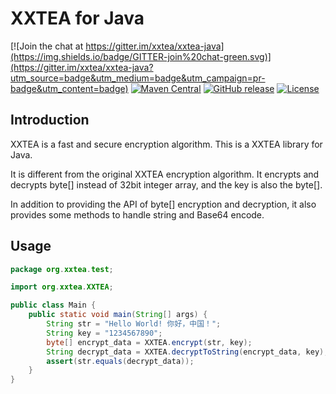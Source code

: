 # XXTEA for Java

[![Join the chat at https://gitter.im/xxtea/xxtea-java](https://img.shields.io/badge/GITTER-join%20chat-green.svg)](https://gitter.im/xxtea/xxtea-java?utm_source=badge&utm_medium=badge&utm_campaign=pr-badge&utm_content=badge)
[![Maven Central](https://maven-badges.herokuapp.com/maven-central/org.xxtea/xxtea-java/badge.svg)](https://maven-badges.herokuapp.com/maven-central/org.xxtea/xxtea-java/)
[![GitHub release](https://img.shields.io/github/release/xxtea/xxtea-java.svg)](https://github.com/xxtea/xxtea-java/releases)
[![License](https://img.shields.io/github/license/xxtea/xxtea-java.svg)](http://opensource.org/licenses/MIT)

## Introduction

XXTEA is a fast and secure encryption algorithm. This is a XXTEA library for Java.

It is different from the original XXTEA encryption algorithm. It encrypts and decrypts byte[] instead of 32bit integer array, and the key is also the byte[].

In addition to providing the API of byte[] encryption and decryption, it also provides some methods to handle string and Base64 encode.

## Usage

```java
package org.xxtea.test;

import org.xxtea.XXTEA;

public class Main {
    public static void main(String[] args) {
        String str = "Hello World! 你好，中国！";
        String key = "1234567890";
        byte[] encrypt_data = XXTEA.encrypt(str, key);
        String decrypt_data = XXTEA.decryptToString(encrypt_data, key);
        assert(str.equals(decrypt_data));
    }
}
```
